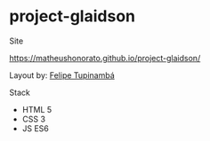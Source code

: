 # project-glaidson
Site

https://matheushonorato.github.io/project-glaidson/

Layout by: <a href="https://api.whatsapp.com/send?1=pt_BR&phone=5503892569685">Felipe Tupinambá</a> 

Stack

- HTML 5
- CSS 3
- JS ES6
